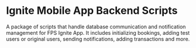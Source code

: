 # Ignite Mobile App Backend Scripts
A package of scripts that handle database communication and notification management for FPS Ignite App. It includes initializing bookings, adding test users or original users, sending notifications, adding transactions and more.
